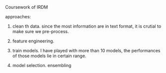 Coursework of IRDM 

approaches:

1. clean th data. since the most information are in text format, it is crutial to make sure we pre-process.

2. feature engineering. 

3. train models. I have played with more than 10 models, the performances of those models lie in certain range.

4. model selection. ensembling
